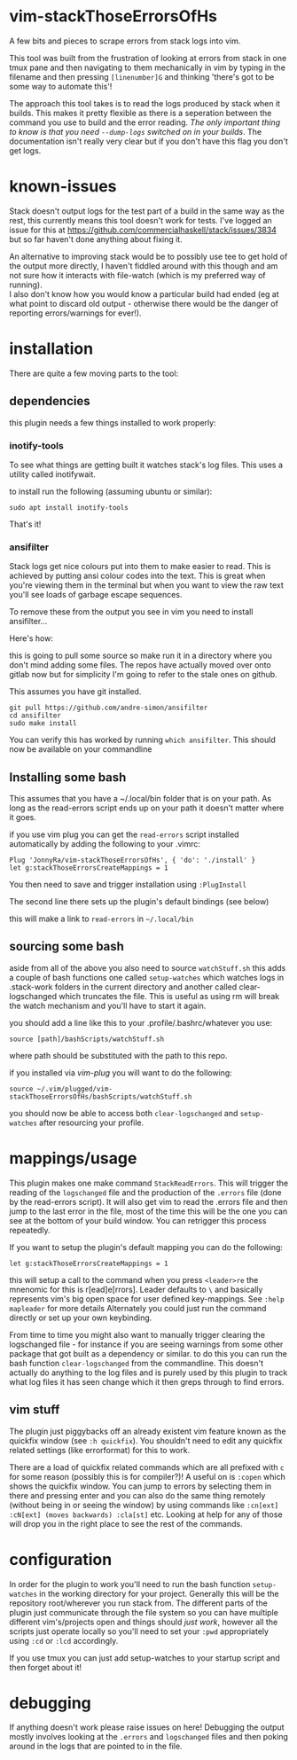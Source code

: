 # vim-stackThoseErrorsOfHs
A few bits and pieces to scrape errors from stack logs into vim.

This tool was built from the frustration of looking at errors from stack in one tmux pane and then navigating to them mechanically in vim by typing in the filename
and then pressing `[linenumber]G` and thinking 'there's got to be some way to automate this'!

The approach this tool takes is to read the logs produced by stack when it builds.  This makes it pretty flexible as there is a seperation between the command you use to build and the error reading. 
*The only important thing to know is that you need `--dump-logs` switched on in your builds*.  The documentation isn't really very clear but if you don't have this flag you don't get logs.

# known-issues
Stack doesn't output logs for the test part of a build in the same way as the rest, this currently means this tool doesn't work for tests.
I've logged an issue for this at https://github.com/commercialhaskell/stack/issues/3834 but so far haven't done anything about fixing it.

An alternative to improving stack would be to possibly use tee to get hold of the output more directly, I haven't fiddled around with this though and am not sure how it interacts with file-watch (which is my preferred way of running).  
I also don't know how you would know a particular build had ended (eg at what point to discard old output - otherwise there would be the danger of reporting errors/warnings for ever!).

# installation
There are quite a few moving parts to the tool:

## dependencies
this plugin needs a few things installed to work properly:

### inotify-tools
To see what things are getting built it watches stack's log files.  This uses a utility called inotifywait.

to install run the following (assuming ubuntu or similar):
```
sudo apt install inotify-tools
```
That's it!

### ansifilter
Stack logs get nice colours put into them to make easier to read.  This is achieved
by putting ansi colour codes into the text.  This is great when you're viewing them
in the terminal but when you want to view the raw text you'll see loads of garbage escape sequences.

To remove these from the output you see in vim you need to install ansifilter...

Here's how:

this is going to pull some source so make run it in a directory where you don't mind adding some files.
The repos have actually moved over onto gitlab now but for simplicity I'm going to refer to the stale ones on github.

This assumes you have git installed.

```
git pull https://github.com/andre-simon/ansifilter
cd ansifilter
sudo make install
```

You can verify this has worked by running `which ansifilter`.  This should now be available on your commandline

## Installing some bash
This assumes that you have a ~/.local/bin folder that is on your path.  As long as the read-errors script ends up on your path it doesn't matter where it goes.

if you use vim plug you can get the `read-errors` script installed automatically by adding the following to your .vimrc:

```
Plug 'JonnyRa/vim-stackThoseErrorsOfHs', { 'do': './install' }
let g:stackThoseErrorsCreateMappings = 1 
```

You then need to save and trigger installation using `:PlugInstall`

The second line there sets up the plugin's default bindings (see below)

this will make a link to `read-errors` in `~/.local/bin`

## sourcing some bash
aside from all of the above you also need to source `watchStuff.sh` this adds a couple of bash functions
one called `setup-watches` which watches logs in .stack-work folders in the current directory and another called
clear-logschanged which truncates the file.  This is useful as using rm will break the watch mechanism and you'll have to start it again.

you should add a line like this to your .profile/.bashrc/whatever you use:

```
source [path]/bashScripts/watchStuff.sh
```

where path should be substituted with the path to this repo.

if you installed via *vim-plug* you will want to do the following:

```
source ~/.vim/plugged/vim-stackThoseErrorsOfHs/bashScripts/watchStuff.sh
```

you should now be able to access both `clear-logschanged` and `setup-watches` after resourcing your profile.

# mappings/usage

This plugin makes one make command `StackReadErrors`.  This will trigger the reading of the `logschanged` file and the production of the `.errors` file (done by the read-errors script).
It will also get vim to read the .errors file and then jump to the last error in the file, most of the time this will be the one you can see at the bottom of your build window.  You can retrigger this process repeatedly.

If you want to setup the plugin's default mapping you can do the following:

```
let g:stackThoseErrorsCreateMappings = 1
```

this will setup a call to the command when you press `<leader>re` the mnenomic for this is r[ead]e[rrors].  Leader defaults to `\` and basically represents vim's big open space for user defined key-mappings.  See `:help mapleader` for more details
Alternately you could just run the command directly or set up your own keybinding.

From time to time you might also want to manually trigger clearing the logschanged file - for instance if you are seeing warnings from some other package that got built as a dependency or similar.
to do this you can run the bash function `clear-logschanged` from the commandline.  This doesn't actually do anything to the log files and is purely used by this plugin to track what log files it has seen change which it then greps through to find errors.

## vim stuff
The plugin just piggybacks off an already existent vim feature known as the quickfix window (see `:h quickfix`).   You shouldn't need to edit any quickfix related settings (like errorformat) for this to work.

There are a load of quickfix related commands which are all prefixed with `c` for some reason (possibly this is for compiler?)!  A useful on is `:copen` which shows the quickfix window.  You can jump to errors
by selecting them in there and pressing enter and you can also do the same thing remotely (without being in or seeing the window) by using commands like `:cn[ext] :cN[ext] (moves backwards) :cla[st]` etc.
Looking at help for any of those will drop you in the right place to see the rest of the commands.

# configuration
In order for the plugin to work you'll need to run the bash function `setup-watches` in the working directory for your project.  Generally this will be the repository root/wherever you run stack from.
The different parts of the plugin just communicate through the file system so you can have multiple different vim's/projects open and things should _just work_, however all the scripts just operate locally so you'll need to set your `:pwd` appropriately using `:cd` or `:lcd` accordingly.

If you use tmux you can just add setup-watches to your startup script and then forget about it!

# debugging
If anything doesn't work please raise issues on here!  Debugging the output mostly involves looking at the `.errors` and `logschanged` files and then poking around in the logs that are pointed to in the file.
